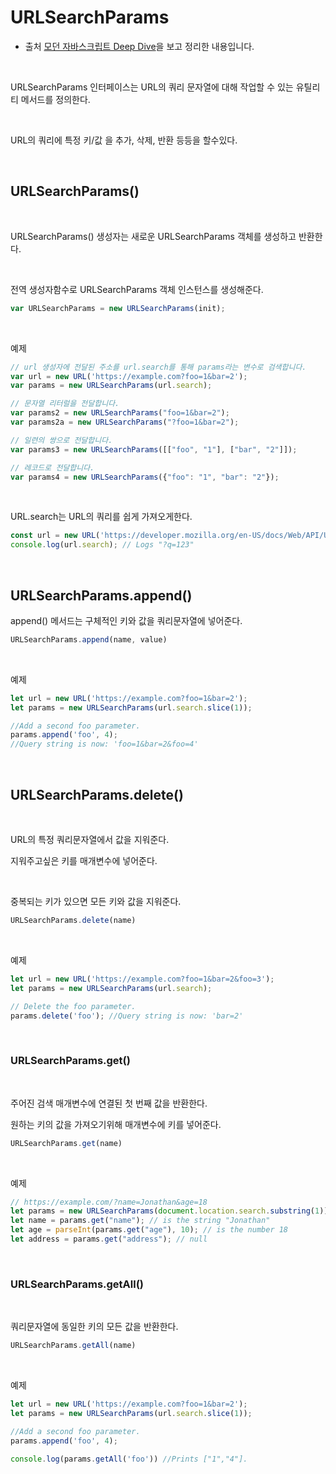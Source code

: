 # URLSearchParams

- 출처 [모던 자바스크립트 Deep Dive](http://www.yes24.com/Product/Goods/92742567?OzSrank=1)을 보고 정리한 내용입니다.

<br>

URLSearchParams 인터페이스는 URL의 쿼리 문자열에 대해 작업할 수 있는 유틸리티 메서드를 정의한다.

<br>

URL의 쿼리에 특정 키/값 을 추가, 삭제, 반환 등등을 할수있다.

<br>

## URLSearchParams()

<br>

URLSearchParams() 생성자는 새로운 URLSearchParams 객체를 생성하고 반환한다.


<br>

전역 생성자함수로 URLSearchParams  객체 인스턴스를 생성해준다.

```jsx
var URLSearchParams = new URLSearchParams(init);
```

<br>

예제

```jsx
// url 생성자에 전달된 주소를 url.search를 통해 params라는 변수로 검색합니다.
var url = new URL('https://example.com?foo=1&bar=2'); 
var params = new URLSearchParams(url.search);

// 문자열 리터럴을 전달합니다. 
var params2 = new URLSearchParams("foo=1&bar=2");
var params2a = new URLSearchParams("?foo=1&bar=2"); 

// 일련의 쌍으로 전달합니다.
var params3 = new URLSearchParams([["foo", "1"], ["bar", "2"]]);

// 레코드로 전달합니다.
var params4 = new URLSearchParams({"foo": "1", "bar": "2"});
```

<br>

URL.search는 URL의 쿼리를 쉽게 가져오게한다.

```jsx
const url = new URL('https://developer.mozilla.org/en-US/docs/Web/API/URL/search?q=123');
console.log(url.search); // Logs "?q=123"
```

<br>

## URLSearchParams.append()

append() 메서드는 구체적인 키와 값을 쿼리문자열에 넣어준다.

```jsx
URLSearchParams.append(name, value)
```

<br>

예제

```jsx
let url = new URL('https://example.com?foo=1&bar=2');
let params = new URLSearchParams(url.search.slice(1));

//Add a second foo parameter.
params.append('foo', 4);
//Query string is now: 'foo=1&bar=2&foo=4'
```

<br>

## URLSearchParams.delete()

<br>

URL의 특정 쿼리문자열에서 값을 지워준다.

지워주고싶은 키를 매개변수에 넣어준다.

<br>

중복되는 키가 있으면 모든 키와 값을 지워준다.

```jsx
URLSearchParams.delete(name)
```

<br>

예제

```jsx
let url = new URL('https://example.com?foo=1&bar=2&foo=3');
let params = new URLSearchParams(url.search);

// Delete the foo parameter.
params.delete('foo'); //Query string is now: 'bar=2'
```

<br>

### URLSearchParams.get()

<br>

주어진 검색 매개변수에 연결된 첫 번째 값을 반환한다.

원하는 키의 값을 가져오기위해 매개변수에 키를 넣어준다.

```jsx
URLSearchParams.get(name)
```

<br>

예제

```jsx
// https://example.com/?name=Jonathan&age=18
let params = new URLSearchParams(document.location.search.substring(1));
let name = params.get("name"); // is the string "Jonathan"
let age = parseInt(params.get("age"), 10); // is the number 18
let address = params.get("address"); // null
```

<br>

### URLSearchParams.getAll()

<br>

쿼리문자열에 동일한 키의 모든 값을 반환한다.

```jsx
URLSearchParams.getAll(name)
```

<br>

예제

```jsx
let url = new URL('https://example.com?foo=1&bar=2'); 
let params = new URLSearchParams(url.search.slice(1)); 

//Add a second foo parameter. 
params.append('foo', 4);

console.log(params.getAll('foo')) //Prints ["1","4"].
```

